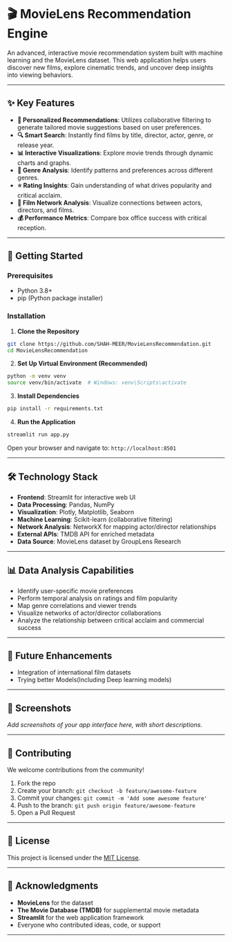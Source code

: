 # 🎬 MovieLens Recommendation Engine

An advanced, interactive movie recommendation system built with machine learning and the MovieLens dataset. This web application helps users discover new films, explore cinematic trends, and uncover deep insights into viewing behaviors.

---

## ✨ Key Features

- **🤖 Personalized Recommendations**: Utilizes collaborative filtering to generate tailored movie suggestions based on user preferences.
- **🔍 Smart Search**: Instantly find films by title, director, actor, genre, or release year.
- **📊 Interactive Visualizations**: Explore movie trends through dynamic charts and graphs.
- **🎯 Genre Analysis**: Identify patterns and preferences across different genres.
- **⭐ Rating Insights**: Gain understanding of what drives popularity and critical acclaim.
- **🔗 Film Network Analysis**: Visualize connections between actors, directors, and films.
- **💰 Performance Metrics**: Compare box office success with critical reception.

---

## 🚀 Getting Started

### Prerequisites
- Python 3.8+
- pip (Python package installer)

### Installation

1. **Clone the Repository**
```bash
git clone https://github.com/SHAH-MEER/MovieLensRecommendation.git
cd MovieLensRecommendation
```

2. **Set Up Virtual Environment (Recommended)**
```bash
python -m venv venv
source venv/bin/activate  # Windows: venv\Scripts\activate
```

3. **Install Dependencies**
```bash
pip install -r requirements.txt
```

4. **Run the Application**
```bash
streamlit run app.py
```

Open your browser and navigate to: `http://localhost:8501`

---

## 🛠️ Technology Stack

- **Frontend**: Streamlit for interactive web UI
- **Data Processing**: Pandas, NumPy
- **Visualization**: Plotly, Matplotlib, Seaborn
- **Machine Learning**: Scikit-learn (collaborative filtering)
- **Network Analysis**: NetworkX for mapping actor/director relationships
- **External APIs**: TMDB API for enriched metadata
- **Data Source**: MovieLens dataset by GroupLens Research

---

## 📊 Data Analysis Capabilities

- Identify user-specific movie preferences
- Perform temporal analysis on ratings and film popularity
- Map genre correlations and viewer trends
- Visualize networks of actor/director collaborations
- Analyze the relationship between critical acclaim and commercial success

---

## 🔮 Future Enhancements
- Integration of international film datasets
- Trying better Models(Including Deep learning models)

---

## 📸 Screenshots

_Add screenshots of your app interface here, with short descriptions._

---

## 🤝 Contributing

We welcome contributions from the community!

1. Fork the repo
2. Create your branch: `git checkout -b feature/awesome-feature`
3. Commit your changes: `git commit -m 'Add some awesome feature'`
4. Push to the branch: `git push origin feature/awesome-feature`
5. Open a Pull Request

---

## 📝 License

This project is licensed under the [MIT License](LICENSE).

---

## 🙏 Acknowledgments

- **MovieLens** for the dataset
- **The Movie Database (TMDB)** for supplemental movie metadata
- **Streamlit** for the web application framework
- Everyone who contributed ideas, code, or support

---

